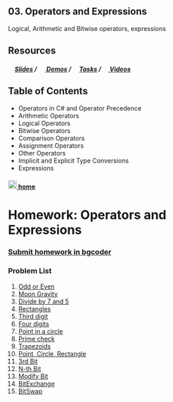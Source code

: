 ## 03. Operators and Expressions

Logical, Arithmetic and Bitwise operators, expressions

## Resources

##### [<img src="https://raw.githubusercontent.com/TelerikAcademy/Common/master/icons/presentation.png" height="15" />Slides](https://rawgit.com/TelerikAcademy/CSharp-Part-1/master/Topics/03.%20Operators-and-Expressions/slides/index.html) / [<img src="https://raw.githubusercontent.com/TelerikAcademy/Common/master/icons/code.png" height="15"> Demos](demos) / [<img src="https://raw.githubusercontent.com/TelerikAcademy/Common/master/icons/homework.png" height="15">Tasks](homework) / [<img src="https://raw.githubusercontent.com/TelerikAcademy/Common/master/icons/video.png" height="13"> Videos](VIDEOS.md)

## Table of Contents
- Operators in C# and Operator Precedence
- Arithmetic Operators
- Logical Operators
- Bitwise Operators
- Comparison Operators
- Assignment Operators
- Other Operators
- Implicit and Explicit Type Conversions
- Expressions

#### [<img src="https://raw.githubusercontent.com/TelerikAcademy/Common/master/icons/home.png" height="20" /> home](/README.md)


Homework: Operators and Expressions
===================================

### [Submit homework in bgcoder](http://bgcoder.com/Contests/310/CSharp-Fundamentals-03-Operators-and-Expressions)

### Problem List

1. [Odd or Even](./OddOrEven)
1. [Moon Gravity](./MoonGravity)
1. [Divide by 7 and 5](./DivideBy7And5)
1. [Rectangles](./Rectangles)
1. [Third digit](./ThirdDigit)
1. [Four digits](./FourDigits)
1. [Point in a circle](./PointInACircle)
1. [Prime check](./PrimeCheck)
1. [Trapezoids](./Trapezoids)
1. [Point, Circle, Rectangle](./PointCircleRectangle)
1. [3rd Bit](./3rdBit)
1. [N-th Bit](./N-thBit)
1. [Modify Bit](./ModifyBit)
1. [BitExchange](./BitExchange)
1. [BitSwap](./BitSwap)
